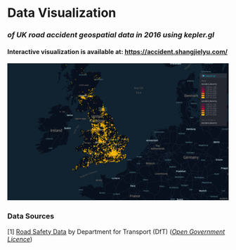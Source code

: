 # Data Visualization

### *of UK road accident geospatial data in 2016 using kepler.gl*

#### Interactive visualization is available at: https://accident.shangjielyu.com/

![preview](data/preview.png)

### Data Sources

[1] [Road Safety Data](https://www.data.gov.uk/dataset/cb7ae6f0-4be6-4935-9277-47e5ce24a11f/road-safety-data) by Department for Transport (DfT) (*[Open Government Licence](https://www.nationalarchives.gov.uk/doc/open-government-licence/version/3/)*)
